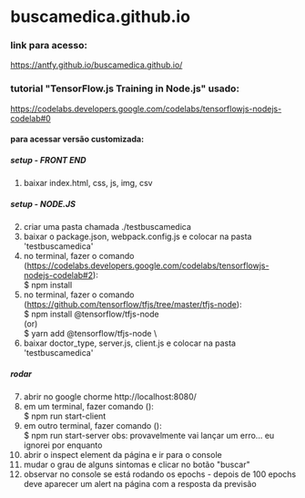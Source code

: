 # buscamedica.github.io

### link para acesso:
https://antfy.github.io/buscamedica.github.io/

### tutorial "TensorFlow.js Training in Node.js" usado:
https://codelabs.developers.google.com/codelabs/tensorflowjs-nodejs-codelab#0

#### para acessar versão customizada:

##### setup - FRONT END
1. baixar index.html, css, js, img, csv

##### setup - NODE.JS
2. criar uma pasta chamada ./testbuscamedica
3. baixar o package.json, webpack.config.js e colocar na pasta 'testbuscamedica'
4. no terminal, fazer o comando (https://codelabs.developers.google.com/codelabs/tensorflowjs-nodejs-codelab#2): \
      $ npm install
5. no terminal, fazer o comando (https://github.com/tensorflow/tfjs/tree/master/tfjs-node): \
      $ npm install @tensorflow/tfjs-node \
     (or) \
      $ yarn add @tensorflow/tfjs-node \
6. baixar doctor_type, server.js, client.js e colocar na pasta 'testbuscamedica'
 
 ##### rodar
7. abrir no google chorme http://localhost:8080/
8. em um terminal, fazer comando (): \
      $ npm run start-client
9. em outro terminal, fazer comando (): \
      $ npm run start-server
obs: provavelmente vai lançar um erro... eu ignorei por enquanto
10. abrir o inspect element da página e ir para o console
11. mudar o grau de alguns sintomas e clicar no botão "buscar"
12. observar no console se está rodando os epochs - depois de 100 epochs deve aparecer um alert na página com a resposta da previsão 
